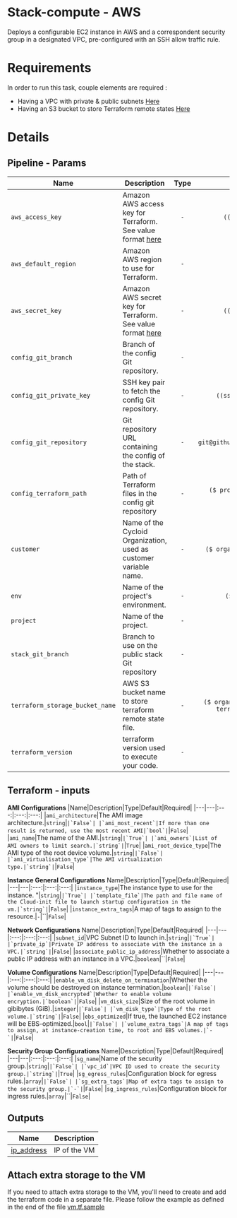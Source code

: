 # Stack-compute - AWS

Deploys a configurable EC2 instance in AWS and a correspondent security group in a designated VPC, pre-configured with an SSH allow traffic rule.

# Requirements

In order to run this task, couple elements are required :

  * Having a VPC with private & public subnets [Here](https://docs.aws.amazon.com/vpc/latest/userguide/getting-started-ipv4.html#getting-started-create-vpc)
  * Having an S3 bucket to store Terraform remote states [Here](https://docs.aws.amazon.com/quickstarts/latest/s3backup/step-1-create-bucket.html)

# Details

## Pipeline - Params

|Name|Description|Type|Default|Required|
|---|---|:---:|:---:|:---:|
|`aws_access_key`|Amazon AWS access key for Terraform. See value format [here](https://docs.cycloid.io/advanced-guide/integrate-and-use-cycloid-credentials-manager.html#vault-in-the-pipeline)|`-`|`((aws.access_key))`|`True`|
|`aws_default_region`|Amazon AWS region to use for Terraform.|`-`|`eu-west-1`|`True`|
|`aws_secret_key`|Amazon AWS secret key for Terraform. See value format [here](https://docs.cycloid.io/advanced-guide/integrate-and-use-cycloid-credentials-manager.html#vault-in-the-pipeline)|`-`|`((aws.secret_key))`|`True`|
|`config_git_branch`|Branch of the config Git repository.|`-`|`master`|`True`|
|`config_git_private_key`|SSH key pair to fetch the config Git repository.|`-`|`((ssh_config.ssh_key))`|`True`|
|`config_git_repository`|Git repository URL containing the config of the stack.|`-`|`git@github.com:MyUser/config.git`|`True`|
|`config_terraform_path`|Path of Terraform files in the config git repository|`-`|`($ project $)/terraform/($ environment $)`|`True`|
|`customer`|Name of the Cycloid Organization, used as customer variable name.|`-`|`($ organization_canonical $)`|`True`|
|`env`|Name of the project's environment.|`-`|`($ environment $)`|`True`|
|`project`|Name of the project.|`-`|`($ project $)`|`True`|
|`stack_git_branch`|Branch to use on the public stack Git repository|`-`|`master`|`True`|
|`terraform_storage_bucket_name`|AWS S3 bucket name to store terraform remote state file.|`-`|`($ organization_canonical $)-terraform-remote-state`|`True`|
|`terraform_version`|terraform version used to execute your code.|`-`|`'1.0.6'`|`True`|


## Terraform - inputs

**AMI Configurations**
|Name|Description|Type|Default|Required|
|---|---|:---:|:---:|:---:|
|`ami_architecture`|The AMI image architecture.|`string`|``|`False`|
|`ami_most_recent`|If more than one result is returned, use the most recent AMI|`bool`|``|`False`|
|`ami_name`|The name of the AMI.|`string`|``|`True`|
|`ami_owners`|List of AMI owners to limit search.|`string`|``|`True`|
|`ami_root_device_type`|The AMI type of the root device volume.|`string`|``|`False`|
|`ami_virtualisation_type`|The AMI virtualization type.|`string`|``|`False`|


**Instance General Configurations**
Name|Description|Type|Default|Required|
|---|---|:---:|:---:|:---:|
|`instance_type`|The instance type to use for the instance. "|`string`|``|`True`|
|`template_file`|The path and file name of the Cloud-init file to launch startup configuration in the vm.|`string`|``|`False`|
|`instance_extra_tags`|A map of tags to assign to the resource.|`-`|``|`False`|

**Network Configurations**
Name|Description|Type|Default|Required|
|---|---|:---:|:---:|:---:|
|`subnet_id`|VPC Subnet ID to launch in.|`string`|``|`True`|
|`private_ip`|Private IP address to associate with the instance in a VPC.|`string`|``|`False`|
|`associate_public_ip_address`|Whether to associate a public IP address with an instance in a VPC.|`boolean`|``|`False`|


**Volume Configurations**
Name|Description|Type|Default|Required|
|---|---|:---:|:---:|:---:|
|`enable_vm_disk_delete_on_termination`|Whether the volume should be destroyed on instance termination.|`boolean`|``|`False`|
|`enable_vm_disk_encrypted`|Whether to enable volume encryption.|`boolean`|``|`False`|
|`vm_disk_size`|Size of the root volume in gibibytes (GiB).|`integer`|``|`False`|
|`vm_disk_type`|Type of the root volume.|`string`|``|`False`|
|`ebs_optimized`|If true, the launched EC2 instance will be EBS-optimized.|`bool`|``|`False`|
|`volume_extra_tags`|A map of tags to assign, at instance-creation time, to root and EBS volumes.|`-`|``|`False`|

**Security Group Configurations**
Name|Description|Type|Default|Required|
|---|---|:---:|:---:|:---:|
|`sg_name`|Name of the security group.|`string`|``|`False`|
|`vpc_id`|VPC ID used to create the security group.|`string`|``|`True`|
|`sg_egress_rules`|Configuration block for egress rules.|`array`|``|`False`|
|`sg_extra_tags`|Map of extra tags to assign to the security group.|`-`|``|`False`|
|`sg_ingress_rules`|Configuration block for ingress rules.|`array`|``|`False`|

## Outputs

| Name | Description |
|------|-------------|
| <a name="output_ip_address"></a> [ip\_address](#output\_ip\_address) | IP of the VM |


## Attach extra storage to the VM

If you need to attach extra storage to the VM, you'll need to create and add the terraform code in a separate file. Please follow the example as defined in the end of the file [vm.tf.sample](terraform/aws/vm.tf.sample)